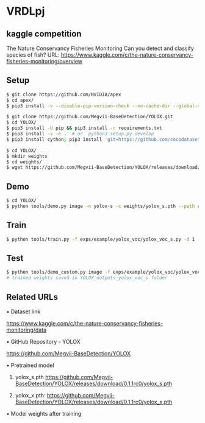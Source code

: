 # VRDLpj

## kaggle competition
The Nature Conservancy Fisheries Monitoring
Can you detect and classify species of fish?
URL: https://www.kaggle.com/c/the-nature-conservancy-fisheries-monitoring/overview


## Setup

```bash
$ git clone https://github.com/NVIDIA/apex
$ cd apex/
$ pip3 install -v --disable-pip-version-check --no-cache-dir --global-option="--cpp_ext" --global-option="--cuda_ext" ./

$ git clone https://github.com/Megvii-BaseDetection/YOLOX.git
$ cd YOLOX/
$ pip3 install -U pip && pip3 install -r requirements.txt
$ pip3 install -v -e .  # or  python3 setup.py develop
$ pip3 install cython; pip3 install 'git+https://github.com/cocodataset/cocoapi.git#subdirectory=PythonAPI'

$ cd YOLOX/
$ mkdir weights
$ cd weights/
$ wget https://github.com/Megvii-BaseDetection/YOLOX/releases/download/0.1.1rc0/yolox_s.pth
```

## Demo

```bash
$ cd YOLOX/
$ python tools/demo.py image -n yolox-s -c weights/yolox_s.pth --path assets/dog.jpg --conf 0.25 --nms 0.45 --tsize 640 --save_result --device gpu
```

## Train
```bash
$ python tools/train.py -f exps/example/yolox_voc/yolox_voc_s.py -d 1 -b 8 --fp16 -o -c weights/yolox_s.pth
```

## Test
```bash
$ python tools/demo_custom.py image -f exps/example/yolox_voc/yolox_voc_s.py -c YOLOX_outputs/yolox_voc_s/best_ckpt.pth --path datasets/test/ --conf 0.25 --nms 0.5 --tsize 640 --save_result --device gpu
# trained weights saved in YOLOX_outputs_yolox_voc_s folder
```


## Related URLs

• Dataset link

https://www.kaggle.com/c/the-nature-conservancy-fisheries-monitoring/data

• GitHub Repository - YOLOX

https://github.com/Megvii-BaseDetection/YOLOX

• Pretrained model 
1. yolox_s.pth
https://github.com/Megvii-BaseDetection/YOLOX/releases/download/0.1.1rc0/yolox_s.pth

2. yolox_x.pth: https://github.com/Megvii-BaseDetection/YOLOX/releases/download/0.1.1rc0/yolox_x.pth

• Model weights after training 

